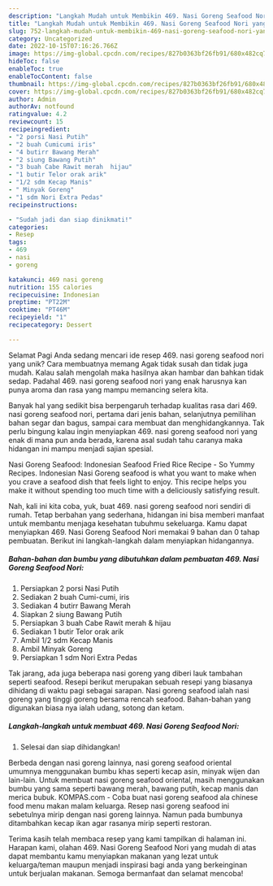```yaml
---
description: "Langkah Mudah untuk Membikin 469. Nasi Goreng Seafood Nori yang Lezat Sekali, Mengugah Selera"
title: "Langkah Mudah untuk Membikin 469. Nasi Goreng Seafood Nori yang Lezat Sekali, Mengugah Selera"
slug: 752-langkah-mudah-untuk-membikin-469-nasi-goreng-seafood-nori-yang-lezat-sekali-mengugah-selera
category: Uncategorized
date: 2022-10-15T07:16:26.766Z
image: https://img-global.cpcdn.com/recipes/827b0363bf26fb91/680x482cq70/469-nasi-goreng-seafood-nori-foto-resep-utama.jpg
hideToc: false
enableToc: true
enableTocContent: false
thumbnail: https://img-global.cpcdn.com/recipes/827b0363bf26fb91/680x482cq70/469-nasi-goreng-seafood-nori-foto-resep-utama.jpg
cover: https://img-global.cpcdn.com/recipes/827b0363bf26fb91/680x482cq70/469-nasi-goreng-seafood-nori-foto-resep-utama.jpg
author: Admin
authorAv: notfound
ratingvalue: 4.2
reviewcount: 15
recipeingredient:
- "2 porsi Nasi Putih"
- "2 buah Cumicumi iris"
- "4 butirr Bawang Merah"
- "2 siung Bawang Putih"
- "3 buah Cabe Rawit merah  hijau"
- "1 butir Telor orak arik"
- "1/2 sdm Kecap Manis"
- " Minyak Goreng"
- "1 sdm Nori Extra Pedas"
recipeinstructions:

- "Sudah jadi dan siap dinikmati!"
categories:
- Resep
tags:
- 469
- nasi
- goreng

katakunci: 469 nasi goreng 
nutrition: 155 calories
recipecuisine: Indonesian
preptime: "PT22M"
cooktime: "PT46M"
recipeyield: "1"
recipecategory: Dessert

---
```



Selamat Pagi Anda sedang mencari ide resep 469. nasi goreng seafood nori yang unik? Cara membuatnya memang Agak tidak susah dan tidak juga mudah. Kalau salah mengolah maka hasilnya akan hambar dan bahkan tidak sedap. Padahal 469. nasi goreng seafood nori yang enak harusnya kan punya aroma dan rasa yang mampu memancing selera kita.


Banyak hal yang sedikit bisa berpengaruh terhadap kualitas rasa dari 469. nasi goreng seafood nori, pertama dari jenis bahan, selanjutnya pemilihan bahan segar dan bagus, sampai cara membuat dan menghidangkannya. Tak perlu bingung kalau ingin menyiapkan 469. nasi goreng seafood nori yang enak di mana pun anda berada, karena asal sudah tahu caranya maka hidangan ini mampu menjadi sajian spesial.

Nasi Goreng Seafood: Indonesian Seafood Fried Rice Recipe - So Yummy Recipes. Indonesian Nasi Goreng seafood is what you want to make when you crave a seafood dish that feels light to enjoy. This recipe helps you make it without spending too much time with a deliciously satisfying result.


Nah, kali ini kita coba, yuk, buat 469. nasi goreng seafood nori sendiri di rumah. Tetap berbahan yang sederhana, hidangan ini bisa memberi manfaat untuk membantu menjaga kesehatan tubuhmu sekeluarga. Kamu dapat menyiapkan 469. Nasi Goreng Seafood Nori memakai 9 bahan dan 0 tahap pembuatan. Berikut ini langkah-langkah dalam menyiapkan hidangannya.

<!--inarticleads1-->

##### Bahan-bahan dan bumbu yang dibutuhkan dalam pembuatan 469. Nasi Goreng Seafood Nori:

1. Persiapkan 2 porsi Nasi Putih
1. Sediakan 2 buah Cumi-cumi, iris
1. Sediakan 4 butirr Bawang Merah
1. Siapkan 2 siung Bawang Putih
1. Persiapkan 3 buah Cabe Rawit merah &amp; hijau
1. Sediakan 1 butir Telor orak arik
1. Ambil 1/2 sdm Kecap Manis
1. Ambil  Minyak Goreng
1. Persiapkan 1 sdm Nori Extra Pedas


Tak jarang, ada juga beberapa nasi goreng yang diberi lauk tambahan seperti seafood. Resepi berikut merupakan sebuah resepi yang biasanya dihidang di waktu pagi sebagai sarapan. Nasi goreng seafood ialah nasi goreng yang tinggi goreng bersama rencah seafood. Bahan-bahan yang digunakan biasa nya ialah udang, sotong dan ketam. 

<!--inarticleads2-->

##### Langkah-langkah untuk membuat 469. Nasi Goreng Seafood Nori:


1. Selesai dan siap dihidangkan!

Berbeda dengan nasi goreng lainnya, nasi goreng seafood oriental umumnya menggunakan bumbu khas seperti kecap asin, minyak wijen dan lain-lain. Untuk membuat nasi goreng seafood oriental, masih menggunakan bumbu yang sama seperti bawang merah, bawang putih, kecap manis dan merica bubuk. KOMPAS.com - Coba buat nasi goreng seafood ala chinese food menu makan malam keluarga. Resep nasi goreng seafood ini sebetulnya mirip dengan nasi goreng lainnya. Namun pada bumbunya ditambahkan kecap ikan agar rasanya mirip seperti restoran. 

Terima kasih telah membaca resep yang kami tampilkan di halaman ini. Harapan kami, olahan 469. Nasi Goreng Seafood Nori yang mudah di atas dapat membantu kamu menyiapkan makanan yang lezat untuk keluarga/teman maupun menjadi inspirasi bagi anda yang berkeinginan untuk berjualan makanan. Semoga bermanfaat dan selamat mencoba!
